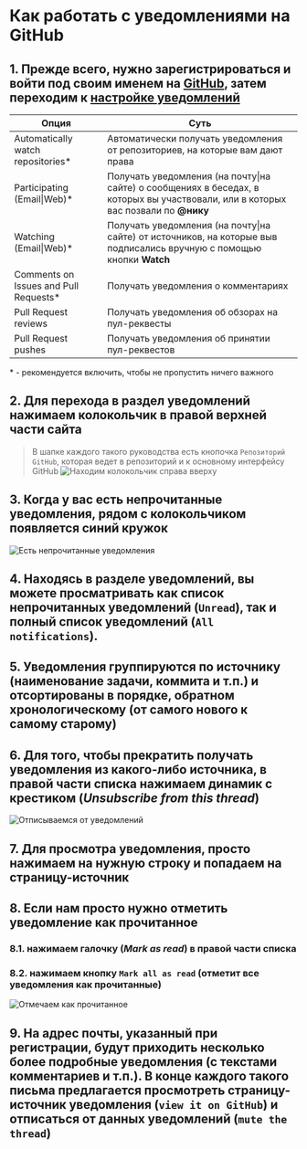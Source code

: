 # Как работать с уведомлениями на GitHub

## 1. Прежде всего, нужно зарегистрироваться и войти под своим именем на [GitHub](https://github.com), затем переходим к [настройке уведомлений](https://github.com/settings/notifications)
| Опция | Суть |
| ----- | ----- |
| Automatically watch repositories* | Автоматически получать уведомления от репозиториев, на которые вам дают права |
| Participating (Email\|Web)* | Получать уведомления (на почту\|на сайте) о сообщениях в беседах, в которых вы участвовали, или в которых вас позвали по **@нику** |
| Watching (Email\|Web)* | Получать уведомления (на почту\|на сайте) от источников, на которые выв подписались вручную с помощью кнопки **Watch** |
| Comments on Issues and Pull Requests* | Получать уведомления о комментариях |
| Pull Request reviews | Получать уведомления об обзорах на пул-реквесты |
| Pull Request pushes | Получать уведомления об принятии пул-реквестов |
\* - рекомендуется включить, чтобы не пропустить ничего важного

## 2. Для перехода в раздел уведомлений нажимаем колокольчик в правой верхней части сайта
> В шапке каждого такого руководства есть кнопочка `Репозиторий GitHub`,
которая ведет в репозиторий и к основному интерфейсу GitHub
![Находим колокольчик справа вверху](https://raw.githubusercontent.com/kursomir/guides/master/img/notifications/click_bell.png)

## 3. Когда у вас есть непрочитанные уведомления, рядом с колокольчиком появляется синий кружок
![Есть непрочитанные уведомления](https://raw.githubusercontent.com/kursomir/guides/master/img/notifications/have_unread.png)

## 4. Находясь в разделе уведомлений, вы можете просматривать как список непрочитанных уведомлений (`Unread`), так и полный список уведомлений (`All notifications`).

## 5. Уведомления группируются по источнику (наименование задачи, коммита и т.п.) и отсортированы в порядке, обратном хронологическому (от самого нового к самому старому)

## 6. Для того, чтобы прекратить получать уведомления из какого-либо источника, в правой части списка нажимаем динамик с крестиком (_Unsubscribe from this thread_)
![Отписываемся от уведомлений](https://raw.githubusercontent.com/kursomir/guides/master/img/notifications/unsubscribe.png)

## 7. Для просмотра уведомления, просто нажимаем на нужную строку и попадаем на страницу-источник

## 8. Если нам просто нужно отметить уведомление как прочитанное
### 8.1. нажимаем галочку (_Mark as read_) в правой части списка
### 8.2. нажимаем кнопку `Mark all as read` (отметит **все** уведомления как прочитанные)
![Отмечаем как прочитанное](https://raw.githubusercontent.com/kursomir/guides/master/img/notifications/mark_as_read.png)

## 9. На адрес почты, указанный при регистрации, будут приходить несколько более подробные уведомления (с текстами комментариев и т.п.). В конце каждого такого письма предлагается просмотреть страницу-источник уведомления (`view it on GitHub`) и отписаться от данных уведомлений (`mute the thread`)
